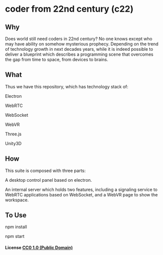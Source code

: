 # coder from 22nd century (c22)

## Why

Does world still need coders in 22nd century? No one knows except who may have ability on somehow mysterious prophecy. Depending on the trend of technology growth in next decades years, while it is indeed possible to deliver a blueprint which describes a programming scene that overcomes the gap from time to space, from devices to brains.

## What

Thus we have this repository, which has technology stack of:

Electron

WebRTC

WebSocket

WebVR

Three.js

Unity3D

## How

This suite is composed with three parts:

A desktop control panel based on electron.

An internal server which holds two features, including a signaling service to WebRTC applications based on WebSocket, and a WebVR page to show the workspace.

## To Use

npm install

npm start

#### License [CC0 1.0 (Public Domain)](LICENSE.md)
